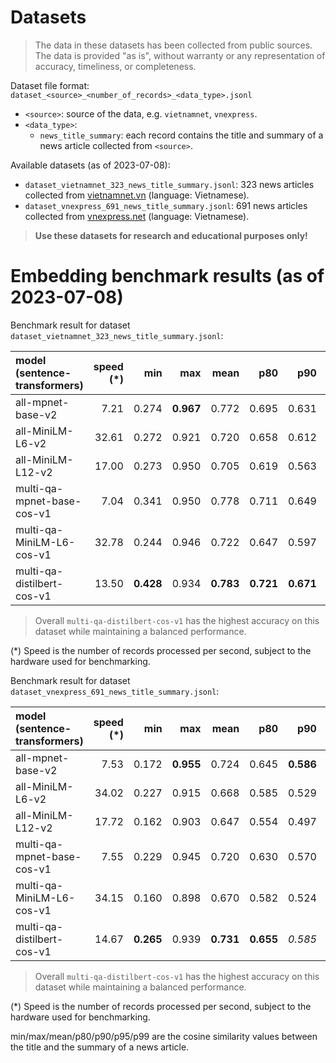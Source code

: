 # Datasets

> The data in these datasets has been collected from public sources. The data is provided "as is", without warranty or any representation of accuracy, timeliness, or completeness.

Dataset file format: `dataset_<source>_<number_of_records>_<data_type>.jsonl`

- `<source>`: source of the data, e.g. `vietnamnet`, `vnexpress`.
- `<data_type>`:
  - `news_title_summary`: each record contains the title and summary of a news article collected from `<source>`.

Available datasets (as of 2023-07-08):
- `dataset_vietnamnet_323_news_title_summary.jsonl`: 323 news articles collected from [vietnamnet.vn](https://vietnamnet.vn) (language: Vietnamese).
- `dataset_vnexpress_691_news_title_summary.jsonl`: 691 news articles collected from [vnexpress.net](https://vnexpress.net) (language: Vietnamese).

> **Use these datasets for research and educational purposes only!**

# Embedding benchmark results (as of 2023-07-08)

Benchmark result for dataset `dataset_vietnamnet_323_news_title_summary.jsonl`:

| model (sentence-transformers) | speed (*) |       min |       max |      mean |       p80 |       p90 |       p95 |       p99 |
|:------------------------------|----------:|----------:|----------:|----------:|----------:|----------:|----------:|----------:|
| all-mpnet-base-v2             |      7.21 |     0.274 | **0.967** |     0.772 |     0.695 |     0.631 |     0.588 |     0.448 |
| all-MiniLM-L6-v2              |     32.61 |     0.272 |     0.921 |     0.720 |     0.658 |     0.612 |     0.562 |     0.415 |
| all-MiniLM-L12-v2             |     17.00 |     0.273 |     0.950 |     0.705 |     0.619 |     0.563 |     0.518 |     0.424 |
| multi-qa-mpnet-base-cos-v1    |      7.04 |     0.341 |     0.950 |     0.778 |     0.711 |     0.649 |     0.602 |     0.469 |
| multi-qa-MiniLM-L6-cos-v1     |     32.78 |     0.244 |     0.946 |     0.722 |     0.647 |     0.597 |     0.571 |     0.508 |
| multi-qa-distilbert-cos-v1    |     13.50 | **0.428** |     0.934 | **0.783** | **0.721** | **0.671** | **0.627** | **0.520** |

> Overall `multi-qa-distilbert-cos-v1` has the highest accuracy on this dataset while maintaining a balanced performance.

(*) Speed is the number of records processed per second, subject to the hardware used for benchmarking.

Benchmark result for dataset `dataset_vnexpress_691_news_title_summary.jsonl`:

| model (sentence-transformers) | speed (*) |       min |       max |      mean |       p80 |       p90 |       p95 |       p99 |
|:------------------------------|----------:|----------:|----------:|----------:|----------:|----------:|----------:|----------:|
| all-mpnet-base-v2             |      7.53 |     0.172 | **0.955** |     0.724 |     0.645 | **0.586** |     0.529 |     0.375 |
| all-MiniLM-L6-v2              |     34.02 |     0.227 |     0.915 |     0.668 |     0.585 |     0.529 |     0.469 |     0.363 |
| all-MiniLM-L12-v2             |     17.72 |     0.162 |     0.903 |     0.647 |     0.554 |     0.497 |     0.435 |     0.336 |
| multi-qa-mpnet-base-cos-v1    |      7.55 |     0.229 |     0.945 |     0.720 |     0.630 |     0.570 |     0.508 |     0.374 |
| multi-qa-MiniLM-L6-cos-v1     |     34.15 |     0.160 |     0.898 |     0.670 |     0.582 |     0.524 |     0.467 |     0.367 |
| multi-qa-distilbert-cos-v1    |     14.67 | **0.265** |     0.939 | **0.731** | **0.655** |   _0.585_ | **0.542** | **0.416** |

> Overall `multi-qa-distilbert-cos-v1` has the highest accuracy on this dataset while maintaining a balanced performance.

(*) Speed is the number of records processed per second, subject to the hardware used for benchmarking.

min/max/mean/p80/p90/p95/p99 are the cosine similarity values between the title and the summary of a news article.
